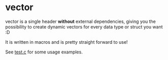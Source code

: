 # vector

vector is a single header **without** external dependencies, giving you the possibility to create dynamic vectors for every data type or struct you want :D

It is written in macros and is pretty straight forward to use!

See [test.c](https://github.com/0x3alex/vector/blob/main/test.c) for some usage examples.


